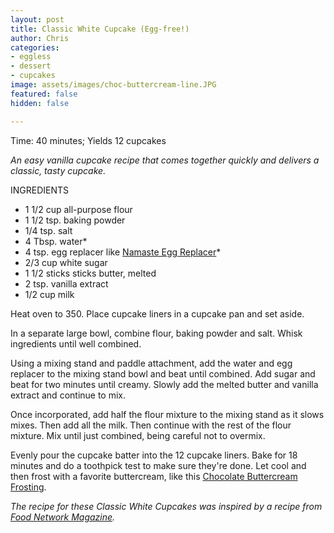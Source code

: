 ```yaml
---
layout: post
title: Classic White Cupcake (Egg-free!)
author: Chris
categories:
- eggless
- dessert
- cupcakes
image: assets/images/choc-buttercream-line.JPG
featured: false
hidden: false

---
```

Time: 40 minutes; Yields 12 cupcakes

_An easy vanilla cupcake recipe that comes together quickly and delivers a classic, tasty cupcake._

INGREDIENTS

* 1 1/2 cup all-purpose flour
* 1 1/2 tsp. baking powder
* 1/4 tsp. salt
* 4 Tbsp. water*
* 4 tsp. egg replacer like [Namaste Egg Replacer](https://namastefoods.com/products/gluten-free-egg-replacer?variant=29452022939766&currency=USD&gclid=Cj0KCQiArdLvBRCrARIsAGhB_sxCT5d6MLfn89SSTIjGl3SmGCfXaZiK8J7wZq_jY_RFjgUBu7faHboaAgjAEALw_wcB)*
* 2/3 cup white sugar
* 1 1/2 sticks sticks butter, melted
* 2 tsp. vanilla extract
* 1/2 cup milk

Heat oven to 350. Place cupcake liners in a cupcake pan and set aside.

In a separate large bowl, combine flour, baking powder and salt. Whisk ingredients until well combined.

Using a mixing stand and paddle attachment, add the water and egg replacer to the mixing stand bowl and beat until combined. Add sugar and beat for two minutes until creamy. Slowly add the melted butter and vanilla extract and continue to mix. 

Once incorporated, add half the flour mixture to the mixing stand as it slows mixes. Then add all the milk. Then continue with the rest of the flour mixture. Mix until just combined, being careful not to overmix.

Evenly pour the cupcake batter into the 12 cupcake liners. Bake for 18 minutes and do a toothpick test to make sure they're done. Let cool and then frost with a favorite buttercream, like this [Chocolate Buttercream Frosting](https://justarecipe.github.io/chocolate-buttercream-frosting/). 

_The recipe for these Classic White Cupcakes was inspired by a recipe from_ [_Food Network Magazine_](https://www.foodnetwork.com/recipes/food-network-kitchen/go-to-vanilla-cupcakes-3338835)_._ 